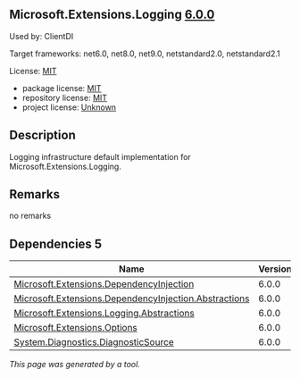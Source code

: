 Microsoft.Extensions.Logging [6.0.0](https://www.nuget.org/packages/Microsoft.Extensions.Logging/6.0.0)
--------------------

Used by: ClientDI

Target frameworks: net6.0, net8.0, net9.0, netstandard2.0, netstandard2.1

License: [MIT](../../../../licenses/mit) 

- package license: [MIT](https://licenses.nuget.org/MIT) 
- repository license: [MIT](https://github.com/dotnet/runtime) 
- project license: [Unknown](https://dot.net/) 

Description
-----------
Logging infrastructure default implementation for Microsoft.Extensions.Logging.

Remarks
-----------
no remarks


Dependencies 5
-----------

|Name|Version|
|----------|:----|
|[Microsoft.Extensions.DependencyInjection](../../../../packages/nuget.org/microsoft.extensions.dependencyinjection/6.0.0)|6.0.0|
|[Microsoft.Extensions.DependencyInjection.Abstractions](../../../../packages/nuget.org/microsoft.extensions.dependencyinjection.abstractions/6.0.0)|6.0.0|
|[Microsoft.Extensions.Logging.Abstractions](../../../../packages/nuget.org/microsoft.extensions.logging.abstractions/6.0.0)|6.0.0|
|[Microsoft.Extensions.Options](../../../../packages/nuget.org/microsoft.extensions.options/6.0.0)|6.0.0|
|[System.Diagnostics.DiagnosticSource](../../../../packages/nuget.org/system.diagnostics.diagnosticsource/6.0.0)|6.0.0|

*This page was generated by a tool.*